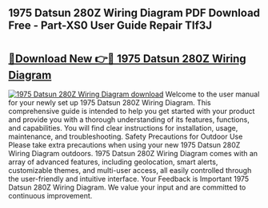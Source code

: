 ## 1975 Datsun 280Z Wiring Diagram PDF Download Free - Part-XS0 User Guide Repair TIf3J

# <h2><a href="http://dfkqst.blite.top/?on=1975+Datsun+280Z+Wiring+Diagram">🔗Download New 👉🔴 1975 Datsun 280Z Wiring Diagram</a></h2>

[![1975 Datsun 280Z Wiring Diagram download](https://i.imgur.com/lujVjoI.png)](http://dfkqst.blite.top/?on=1975+Datsun+280Z+Wiring+Diagram)
Welcome to the user manual for your newly set up 1975 Datsun 280Z Wiring Diagram. This comprehensive guide is intended to help you get started with your product and provide you with a thorough understanding of its features, functions, and capabilities. You will find clear instructions for installation, usage, maintenance, and troubleshooting. Safety Precautions for Outdoor Use Please take extra precautions when using your new 1975 Datsun 280Z Wiring Diagram outdoors. 1975 Datsun 280Z Wiring Diagram comes with an array of advanced features, including geolocation, smart alerts, customizable themes, and multi-user access, all easily controlled through the user-friendly and intuitive interface. Your Feedback is Important 1975 Datsun 280Z Wiring Diagram. We value your input and are committed to continuous improvement.
